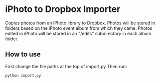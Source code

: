 # iPhoto to Dropbox Importer

Copies photos from an iPhoto library to Dropbox. Photos will be stored in folders based on the iPhoto event album from which they came. Photos edited in iPhoto will be stored in an "/edits" subdirectory in each album folder.

## How to use

First change the file paths at the top of import.py
Then run:

`python import.py`
